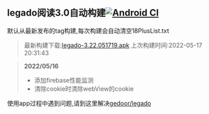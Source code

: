 ## legado阅读3.0自动构建[![Android CI](https://github.com/10bits/gedoor-Build/workflows/Android%20CI/badge.svg)](https://github.com/10bits/gedoor-Build/actions)

默认从最新发布的tag构建,每次构建会自动清空18PlusList.txt

> 最新构建下载:[legado-3.22.051719.apk](https://github.com/10bits/gedoor-Build/releases/download/legado-3.22.051719/legado-3.22.051719.apk) 上次构建时间:2022-05-17 20:31:43
<!--start-->
> **2022/05/16**
> 
> * 添加firebase性能监测
> * 清除cookie时清除webView的cookie
<!--end-->
  
使用app过程中遇到问题,请到这里解决[gedoor/legado](https://github.com/gedoor/legado/issues)

